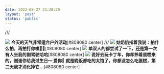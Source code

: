 ```yaml
---
date: 2022-08-27 23:20:20
layout: 'post'
status: 'public'
---
```


/// <audio src=".mp3" autoplay></audio>

![](https://inz.oss-cn-beijing.aliyuncs.com/Images/Karting/20220827_163357.jpg)
**今天的天气非常适合户外活动**[#808080 center]
/// ![](https://inz.oss-cn-beijing.aliyuncs.com/Images/Karting/20220827_163416.jpg)
**姑奶奶指着我说：拍什么拍，再拍打你噢👏👏**[#808080 center]
![](https://inz.oss-cn-beijing.aliyuncs.com/Images/Karting/20220827_165007.jpg)
**单双人的都尝试了一下，还是第一次有人坐我的副驾驶哈哈**[#808080 center]
![](https://inz.oss-cn-beijing.aliyuncs.com/Images/Karting/20220828_113558.jpg)
**说好去玩卡丁车，你却拎着蛋糕来的，谢谢你给我过生日～ 爱你🌹 就是晚饭都吃的太饱了，你都没怎么吃蛋糕，第二天我才消化掉它...**[#808080 center]